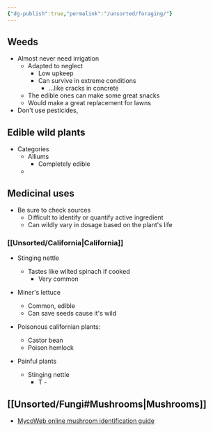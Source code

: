 ```yaml
---
{"dg-publish":true,"permalink":"/unsorted/foraging/"}
---
```



## Weeds
- Almost never need irrigation
	- Adapted to neglect
		- Low upkeep
		- Can survive in extreme conditions
			- ...like cracks in concrete
	- The edible ones can make some great snacks
	- Would make a great replacement for lawns
- Don't use pesticides, 

## Edible wild plants
- Categories
	- Alliums
		- Completely edible
	- 

## Medicinal uses
- Be sure to check sources
	- Difficult to identify or quantify active ingredient
	- Can wildly vary in dosage based on the plant's life

### [[Unsorted/California\|California]]

- Stinging nettle
	- Tastes like wilted spinach if cooked
		- Very common
- Miner's lettuce
	- Common, edible
	- Can save seeds cause it's wild

- Poisonous californian plants:
	- Castor bean
	- Poison hemlock

- Painful plants
	- Stinging nettle
		- T	- 

##  [[Unsorted/Fungi#Mushrooms\|Mushrooms]]
- [MycoWeb online mushroom identification guide](https://mykoweb.com/)